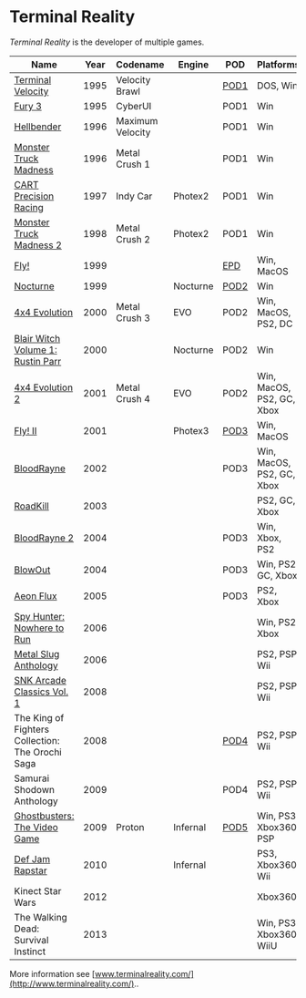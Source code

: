 # Terminal Reality

*Terminal Reality* is the developer of multiple games.

| Name                                     | Year | Codename         | Engine   | POD  | Platforms |
|------------------------------------------|------|------------------|----------|------|-------------|
| [Terminal Velocity](TerminalVelocity.md) | 1995 | Velocity Brawl   |          | [POD1](Pod1FormatReference.md) | DOS, Win |
| [Fury 3](Fury3.md)                       | 1995 | CyberUI          |          | POD1 | Win |
| [Hellbender](Hellbender.md)              | 1996 | Maximum Velocity |          | POD1 | Win |
| [Monster Truck Madness](MTM1.md)         | 1996 | Metal Crush 1    |          | POD1 | Win |
| [CART Precision Racing](CartPrecisionRacing.md) | 1997 | Indy Car  | Photex2  | POD1 | Win |
| [Monster Truck Madness 2](MTM2.md)       | 1998 | Metal Crush 2    | Photex2  | POD1 | Win |
| [Fly!](Fly1.md)                          | 1999 |                  |          | [EPD](EpdFormatReference.md) | Win, MacOS |
| [Nocturne](Nocturne.md)                  | 1999 |                  | Nocturne | [POD2](Pod2FormatReference.md) | Win |
| [4x4 Evolution](4x4Evo1.md)              | 2000 | Metal Crush 3    | EVO      | POD2 | Win, MacOS, PS2, DC |
| [Blair Witch Volume 1: Rustin Parr](BlairWitch1.md) | 2000 |       | Nocturne | POD2 |  Win |
| [4x4 Evolution 2](4x4Evo2.md)            | 2001 | Metal Crush 4    | EVO      | POD2 | Win, MacOS, PS2, GC, Xbox |
| [Fly! II](Fly2.md)                       | 2001 |                  | Photex3  | [POD3](Pod3FormatReference.md) | Win, MacOS |
| [BloodRayne](BloodRayne1.md)             | 2002 |                  |          | POD3 | Win, MacOS, PS2, GC, Xbox |
| [RoadKill](RoadKill.md)                  | 2003 |                  |          |      | PS2, GC, Xbox |
| [BloodRayne 2](BloodRayne2.md)           | 2004 |                  |          | POD3 | Win, Xbox, PS2 |
| [BlowOut](BlowOut.md)                    | 2004 |                  |          | POD3 | Win, PS2, GC, Xbox |
| [Aeon Flux](AeonFlux.md)                 | 2005 |                  |          | POD3 | PS2, Xbox |
| [Spy Hunter: Nowhere to Run](SpyHunter.md) | 2006 |                |          |      | Win, PS2, Xbox |
| [Metal Slug Anthology](MetalSlug.md)     | 2006 |                  |          |      | PS2, PSP, Wii |
| [SNK Arcade Classics Vol. 1](SnkArcade.md) | 2008 |                |          |      | PS2, PSP, Wii |
| The King of Fighters Collection: The Orochi Saga | 2008            |          |      |  [POD4](Pod4FormatReference.md) | PS2, PSP, Wii |
| Samurai Shodown Anthology                | 2009 |                  |          | POD4 | PS2, PSP, Wii |
| [Ghostbusters: The Video Game](Ghostbusters.md) | 2009 | Proton    | Infernal | [POD5](Pod5FormatReference.md) | Win, PS3, Xbox360, PSP |
| [Def Jam Rapstar](DefJam.md)             | 2010 |                  | Infernal |      | PS3, Xbox360, Wii |
| Kinect Star Wars                         | 2012 |                  |          |      | Xbox360 |
| The Walking Dead: Survival Instinct      | 2013 |                  |          |      | Win, PS3, Xbox360, WiiU |

More information see [www.terminalreality.com/](http://www.terminalreality.com/)..